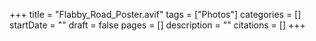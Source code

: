 +++
title = "Flabby_Road_Poster.avif"
tags = ["Photos"]
categories = []
startDate = ""
draft = false
pages = []
description = ""
citations = []
+++
